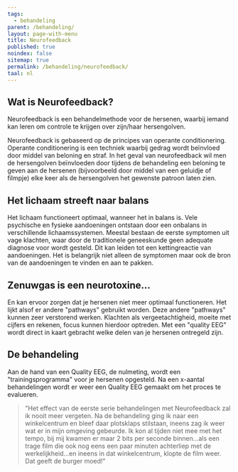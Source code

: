 ```yaml
---
tags:
  - behandeling
parent: /behandeling/
layout: page-with-menu
title: Neurofeedback
published: true
noindex: false
sitemap: true
permalink: /behandeling/neurofeedback/
taal: nl
---
```


## Wat is Neurofeedback?

Neurofeedback is een behandelmethode voor de hersenen, waarbij iemand kan leren om controle te krijgen over zijn/haar hersengolven.

Neurofeedback is gebaseerd op de principes van operante conditionering. Operante conditionering is een techniek waarbij gedrag wordt beïnvloed door middel van beloning en straf. In het geval van neurofeedback wil men de hersengolven beïnvloeden door tijdens de behandeling een beloning te geven aan de hersenen (bijvoorbeeld door middel van een geluidje of filmpje) elke keer als de hersengolven het gewenste patroon laten zien.

## Het lichaam streeft naar balans

Het lichaam functioneert optimaal, wanneer het in balans is. Vele psychische en fysieke aandoeningen ontstaan door een onbalans in verschillende lichaamssystemen. Meestal bestaan de eerste symptomen uit vage klachten, waar door de traditionele geneeskunde geen adequate diagnose voor wordt gesteld. Dit kan leiden tot een kettingreactie van aandoeningen. Het is belangrijk niet alleen de symptomen maar ook de bron van de aandoeningen te vinden en aan te pakken.

## Zenuwgas is een neurotoxine...

En kan ervoor zorgen dat je hersenen niet meer optimaal functioneren. Het lijkt alsof er andere "pathways" gebruikt worden. Deze andere "pathways" kunnen zeer verstorend werken. Klachten als vergeetachtigheid, moeite met cijfers en rekenen, focus kunnen hierdoor optreden. Met een "quality EEG" wordt direct in kaart gebracht welke delen van je hersenen ontregeld zijn. 

## De behandeling

Aan de hand van een Quality EEG, de nulmeting, wordt een "trainingsprogramma" voor je hersenen opgesteld. Na een x-aantal behandelingen wordt er weer een Quality EEG gemaakt om het proces te evalueren.  

> "Het effect van de eerste serie behandelingen met Neurofeedback zal ik nooit meer vergeten. Na de behandeling ging ik naar een winkelcentrum en bleef daar plotsklaps stilstaan, ineens zag ik weer wat er in mijn omgeving gebeurde. Ik kon al tijden niet mee met het tempo, bij mij kwamen er maar 2 bits per seconde binnen...als een trage film die ook nog eens een paar minuten achterliep met de werkelijkheid...en ineens in dat winkelcentrum, klopte de film weer. Dat geeft de burger moed!"
